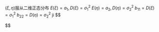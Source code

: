 
$(\xi, \eta)$服从二维正态分布
$E(\xi) = a_1, D(\xi)=\sigma_1^2$
$E(\eta)=a_2, D(\eta)=\sigma_2^2$
$b_{11} = D(\xi) = \sigma_1^2$
$b_{22}=D(\eta) = \sigma_2^2$
ji
$$

$$
